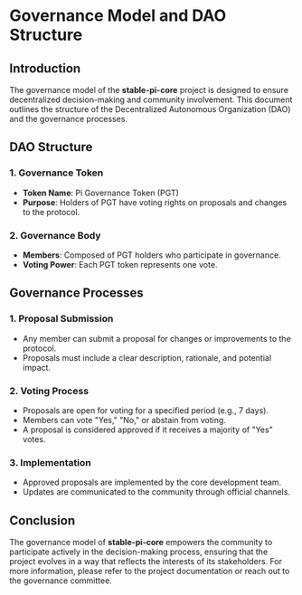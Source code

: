 # Governance Model and DAO Structure

## Introduction

The governance model of the **stable-pi-core** project is designed to ensure decentralized decision-making and community involvement. This document outlines the structure of the Decentralized Autonomous Organization (DAO) and the governance processes.

## DAO Structure

### 1. Governance Token

- **Token Name**: Pi Governance Token (PGT)
- **Purpose**: Holders of PGT have voting rights on proposals and changes to the protocol.

### 2. Governance Body

- **Members**: Composed of PGT holders who participate in governance.
- **Voting Power**: Each PGT token represents one vote.

## Governance Processes

### 1. Proposal Submission

- Any member can submit a proposal for changes or improvements to the protocol.
- Proposals must include a clear description, rationale, and potential impact.

### 2. Voting Process

- Proposals are open for voting for a specified period (e.g., 7 days).
- Members can vote "Yes," "No," or abstain from voting.
- A proposal is considered approved if it receives a majority of "Yes" votes.

### 3. Implementation

- Approved proposals are implemented by the core development team.
- Updates are communicated to the community through official channels.

## Conclusion

The governance model of **stable-pi-core** empowers the community to participate actively in the decision-making process, ensuring that the project evolves in a way that reflects the interests of its stakeholders. For more information, please refer to the project documentation or reach out to the governance committee.
